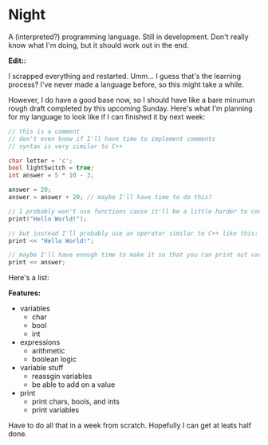 # Night

A (interpreted?) programming language. Still in development. Don't really know what I'm doing, but it should work out in the end.

**Edit::**

I scrapped everything and restarted. Umm... I guess that's the learning process? I've never made a language before, so this might take a while.

However, I do have a good base now, so I should have like a bare minumun rough draft completed by this upcoming Sunday. Here's what I'm planning for my language to look like if I can finished it by next week:

```.cpp
// this is a comment
// don't even know if I'll have time to implement comments
// syntax is very similar to C++

char letter = 'c';
bool lightSwitch = true;
int answer = 5 * 10 - 3;

answer = 20;
answer = answer + 20; // maybe I'll have time to do this?

// I probably won't use functions cause it'll be a little harder to code
print("Hello World!");

// but instead I'll probably use an operator similar to C++ like this:
print << "Hello World!";

// maybe I'll have enough time to make it so that you can print out variables
print << answer;
```

Here's a list:

**Features:**

- variables
  - char
  - bool
  - int
- expressions
  - arithmetic
  - boolean logic
- variable stuff
  - reassgin variables
  - be able to add on a value
- print
  - print chars, bools, and ints
  - print variables
  
Have to do all that in a week from scratch. Hopefully I can get at leats half done.
